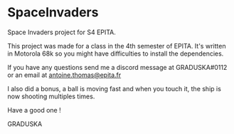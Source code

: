 # SpaceInvaders
Space Invaders project for S4 EPITA.

This project was made for a class in the 4th semester of EPITA. It's written in Motorola 68k so you might have difficulties to install the dependencies.

If you have any questions send me a discord message at GRADUSKA#0112 or an email at antoine.thomas@epita.fr

I also did a bonus, a ball is moving fast and when you touch it, the ship is now shooting multiples times.

Have a good one !

GRADUSKA
